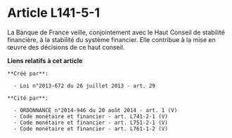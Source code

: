 # Article L141-5-1

La Banque de France veille, conjointement avec le Haut Conseil de stabilité financière, à la stabilité du système financier.
Elle contribue à la mise en œuvre des décisions de ce haut conseil.

**Liens relatifs à cet article**

	**Créé par**:

	  - Loi n°2013-672 du 26 juillet 2013 - art. 29

	**Cité par**:

	  - ORDONNANCE n°2014-946 du 20 août 2014 - art. 1 (V)
	  - Code monétaire et financier - art. L741-2-1 (V)
	  - Code monétaire et financier - art. L751-2-1 (V)
	  - Code monétaire et financier - art. L761-1-2 (V)
